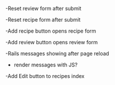 -Reset review form after submit

-Reset recipe form after submit

-Add recipe button opens recipe form

-Add review button opens review form

-Rails messages showing after page reload
   + render messages with JS?

-Add Edit button to recipes index
